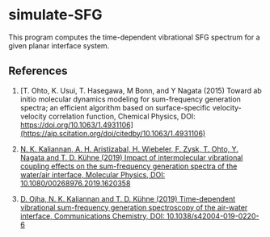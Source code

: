 # simulate-SFG
This program computes the time-dependent vibrational SFG spectrum for a given planar interface system.

## References

1. [T. Ohto, K. Usui, T. Hasegawa, M Bonn, and Y Nagata
(2015)
Toward ab initio molecular dynamics modeling for sum-frequency generation spectra; an efficient algorithm based on surface-specific velocity-velocity correlation function,
Chemical Physics,
DOI: https://doi.org/10.1063/1.4931106](https://aip.scitation.org/doi/citedby/10.1063/1.4931106)


2. [N. K. Kaliannan, A. H. Aristizabal, H. Wiebeler, F. Zysk, T. Ohto, Y. Nagata and T. D. Kühne 
(2019)
Impact of intermolecular vibrational coupling effects on the sum-frequency generation spectra of the water/air interface,
Molecular Physics,
DOI: 10.1080/00268976.2019.1620358](https://www.tandfonline.com/doi/full/10.1080/00268976.2019.1620358)

3. [D. Ojha, N. K. Kaliannan and T. D. Kühne 
(2019)
Time-dependent vibrational sum-frequency generation spectroscopy of the air-water interface,
Communications Chemistry,
DOI: 10.1038/s42004-019-0220-6](https://doi.org/10.1038/s42004-019-0220-6)


